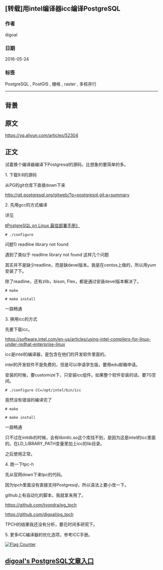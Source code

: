 ## [转载]用intel编译器icc编译PostgreSQL  
                        
### 作者                                                                     
digoal                   
                          
### 日期                     
2016-05-24                    
                      
### 标签                   
PostgreSQL , PostGIS , 栅格 , raster , 多核并行      
                        
----                  
                           
## 背景   
  
## 原文  
https://yq.aliyun.com/articles/52304  
  
## 正文  
试着换个编译器编译下Postgresql的源码，比想象的要简单的多。  
  
1\. 下载9.6的源码  
  
从PG的git仓库下直接down下来  
  
http://git.postgresql.org/gitweb/?p=postgresql.git;a=summary  
  
  
2\. 先用gcc的方式编译  
  
详见  
  
[《PostgreSQL on Linux 最佳部署手册》](../201611/20161121_01.md)  
  
```  
# ./configure  
```  
  
问题1) readline library not found   
  
遇到了类似于 readline library not found 这样几个问题  
  
其实并不是缺少readline，而是缺devel版本。我是在centos上做的，所以用yum安装了下。  
  
除了readline，还有zlib，bison, Flex，都是通过安装devel版本解决了。  
  
```  
# make  
  
# make install  
```  
  
一路畅通  
  
  
3\. 换用icc的方式  
  
先要下载icc。  
  
https://software.intel.com/en-us/articles/using-intel-compilers-for-linux-under-redhat-enterprise-linux  
  
icc是intel的编译器，是包含在他们的开发软件里面的。  
  
intel的开发软件不是免费的，但是可以申请学生版，要用edu邮箱申请。  
  
安装的时候，要customize下，只安装icc组件。如果整个软件安装的话，要7G空间。  
  
```  
# ./configure CC=/opt/intel/bin/icc  
```  
  
竟然没有错误的编译完了  
  
```  
# make  
  
# make install  
```  
  
一路畅通  
  
只不过在initdb的时候，会有libintlc.so这个库找不到，是因为这是intel的icc里面的。在LD_LIBRARY_PATH变量里加上icc的lib目录。  
  
之后使用正常。  
  
4\. 跑一下tpc-h  
  
先从官网down下来tpc的代码。  
  
因为tpch里面没有直接支持Postgresql，所以语法上要小改一下。  
  
github上有自动化的脚本，我就拿来用了。  
  
https://github.com/tvondra/pg_tpch  
  
https://github.com/digoal/pg_tpch  
  
TPCH的结果我还没有分析，要花时间多研究下。  
    
5\. 更多ICC编译器的优化选项，参考ICC手册。
  
  
<a rel="nofollow" href="http://info.flagcounter.com/h9V1"  ><img src="http://s03.flagcounter.com/count/h9V1/bg_FFFFFF/txt_000000/border_CCCCCC/columns_2/maxflags_12/viewers_0/labels_0/pageviews_0/flags_0/"  alt="Flag Counter"  border="0"  ></a>  
  
  
  
  
## [digoal's PostgreSQL文章入口](https://github.com/digoal/blog/blob/master/README.md "22709685feb7cab07d30f30387f0a9ae")
  
